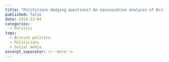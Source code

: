 ```yaml
---
title: "Politicians dodging questions? An equivocative analysis of British MPs Ask Me Anything Q&As on Reddit"
published: false
date: 2019-11-04
categories:
  - Politics
tags:
  - British politics
  - Politicians
  - Social media
excerpt_separator: <!--more-->
---
```

